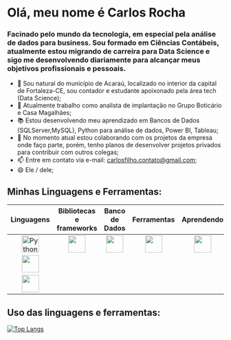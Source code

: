 <h1> Olá, meu nome é Carlos Rocha</h1>
<link rel="stylesheet" href="https://cdn.jsdelivr.net/gh/devicons/devicon@v2.15.1/devicon.min.css">

<h3> Facinado pelo mundo da tecnologia, em especial pela análise de dados para business. Sou formado em Ciências Contábeis, atualmente estou migrando de carreira para Data Science e sigo me desenvolvendo diariamente para alcançar meus objetivos profissionais e pessoais.</h3>

- 📍 Sou natural do município de Acaraú, localizado no interior da capital de Fortaleza-CE, sou contador e estudante apoixonado pela área tech (Data Science);
- 🏢 Atualmente trabalho como analista de implantação no Grupo Boticário e Casa Magalhães;
- 📚 Estou desenvolvendo meu aprendizado em Bancos de Dados (SQLServer,MySQL), Python para análise de dados, Power BI, Tableau;
- 👯 No momento atual estou colaborando com os projetos da empresa onde faço parte, porém, tenho planos de desenvolver projetos privados para contribuir com outros colegas;
- 📫 Entre em contato via e-mail: carlosfilho.contato@gmail.com;
- 😄 Ele / dele;

<div id="minhas-stacks">
  <h2>Minhas Linguagens e Ferramentas:</h2>
   <table>
      <thead>
        <tr>
          <th>Linguagens</th>
          <th>Bibliotecas e frameworks</th>
          <th>Banco de Dados</th>
          <th>Ferramentas</th>
          <th>Aprendendo</th>
        </tr>
      </thead>
      <tbody>
         <tr align="center">
            <td><img src="https://www.python.org/" height="40" title="Python" /></td>
            <td align="center"><img src="https://cdn.jsdelivr.net/gh/devicons/devicon/icons/adonisjs/adonisjs-original.svg" height="40" /></td>
            <td><img src="https://cdn.jsdelivr.net/gh/devicons/devicon/icons/oracle/oracle-original.svg" height="40" /></td>
            <td><img src="https://cdn.jsdelivr.net/gh/devicons/devicon/icons/postgresql/postgresql-original.svg" height="40" /></td>
            <td><img src="https://cdn.jsdelivr.net/gh/devicons/devicon/icons/mysql/mysql-original.svg" height="40" /></td>
         </tr>
         <tr align="center">
            <td><img src="https://cdn.jsdelivr.net/gh/devicons/devicon/icons/postgresql/postgresql-original.svg" height="40" /></td>
         </tr>
         <tr align="center">
            <td><img src="https://cdn.jsdelivr.net/gh/devicons/devicon/icons/mysql/mysql-original.svg" height="40" /></td>
         </tr>
      </tbody>
   </table>
</div>
<div id="atividades">
<h2>Uso das linguagens e ferramentas:</h2>

[![Top Langs](https://github-readme-stats.vercel.app/api/top-langs/?username=LucasHayashi&layout=compact&theme=dracula)](https://github.com/LucasHayashi/github-readme-stats)
</div>
